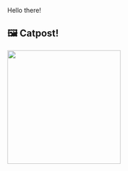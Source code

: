 Hello there!



## 🖼️ Catpost!

<sub>
    <img src="https://cdn2.thecatapi.com/images/15fMFiZU5.jpg" height="256">
</sub>

